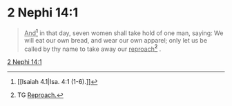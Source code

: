 # 2 Nephi 14:1

> <u>And</u>[^a] in that day, seven women shall take hold of one man, saying: We will eat our own bread, and wear our own apparel; only let us be called by thy name to take away our <u>reproach</u>[^b] .

[2 Nephi 14:1](https://www.churchofjesuschrist.org/study/scriptures/bofm/2-ne/14?lang=eng&id=p1#p1)


[^a]: [[Isaiah 4.1|Isa. 4:1 (1-6).]]
[^b]: TG [Reproach.](https://www.churchofjesuschrist.org/study/scriptures/tg/reproach?lang=eng)

